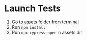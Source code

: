 # Launch Tests

1. Go to assets folder from terminal
2. Run `npm install`
3. Run `npx cypress open` in assets dir






